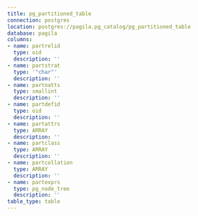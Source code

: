 ```yaml
---
title: pg_partitioned_table
connection: postgres
location: postgres://pagila.pg_catalog/pg_partitioned_table
database: pagila
columns:
- name: partrelid
  type: oid
  description: ''
- name: partstrat
  type: '"char"'
  description: ''
- name: partnatts
  type: smallint
  description: ''
- name: partdefid
  type: oid
  description: ''
- name: partattrs
  type: ARRAY
  description: ''
- name: partclass
  type: ARRAY
  description: ''
- name: partcollation
  type: ARRAY
  description: ''
- name: partexprs
  type: pg_node_tree
  description: ''
table_type: table
---
```


